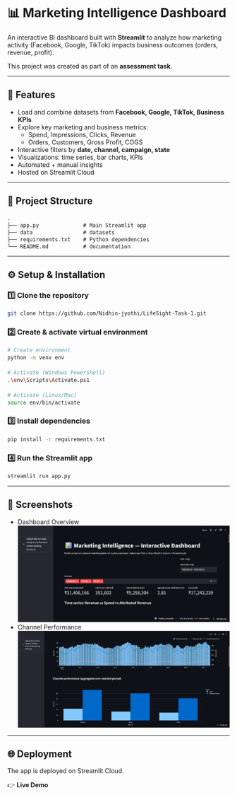 # 📊 Marketing Intelligence Dashboard

An interactive BI dashboard built with **Streamlit** to analyze how marketing activity (Facebook, Google, TikTok) impacts business outcomes (orders, revenue, profit).

This project was created as part of an **assessment task**.

---

## 🚀 Features

- Load and combine datasets from **Facebook, Google, TikTok, Business KPIs**
- Explore key marketing and business metrics:
  - Spend, Impressions, Clicks, Revenue
  - Orders, Customers, Gross Profit, COGS
- Interactive filters by **date, channel, campaign, state**
- Visualizations: time series, bar charts, KPIs
- Automated + manual insights
- Hosted on Streamlit Cloud

---

## 📂 Project Structure

```
.
├── app.py              # Main Streamlit app
├── data                # datasets
├── requirements.txt    # Python dependencies
└── README.md           # documentation
```

---

## ⚙️ Setup & Installation

### 1️⃣ Clone the repository

```bash
git clone https://github.com/Nidhin-jyothi/LifeSight-Task-1.git
```

### 2️⃣ Create & activate virtual environment

```bash
# Create environment
python -m venv env

# Activate (Windows PowerShell)
.\env\Scripts\Activate.ps1

# Activate (Linux/Mac)
source env/bin/activate
```

### 3️⃣ Install dependencies

```bash
pip install -r requirements.txt
```

### 4️⃣ Run the Streamlit app

```bash
streamlit run app.py
```

---

## 📸 Screenshots

- Dashboard Overview  
  ![Dashboard Overview](dashboard_overview.png)
- Channel Performance  
  ![Channel Performance](channel_performance.png)

---

## 🌐 Deployment

The app is deployed on Streamlit Cloud.

👉 **Live Demo**